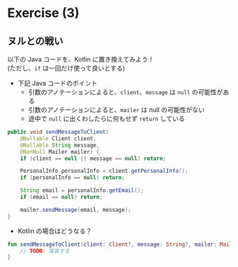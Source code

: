 # Exercise (3)

## ヌルとの戦い

以下の Java コードを、Kotlin に置き換えてみよう！  
(ただし、`if` は一回だけ使って良いとする)

* 下記 Java コードのポイント
  * 引数のアノテーションによると、`client`、`message` は `null` の可能性がある
  * 引数のアノテーションによると、`mailer` は null の可能性がない
  * 途中で `null` に出くわしたらに何もせず `return` している

```java
public void sendMessageToClient(
    @Nullable Client client,
    @Nullable String message,
    @NonNull Mailer mailer) {
    if (client == null || message == null) return;

    PersonalInfo personalInfo = client.getPersonalInfo();
    if (personalInfo == null) return;

    String email = personalInfo.getEmail();
    if (email == null) return;

    mailer.sendMessage(email, message);
}
```

* Kotlin の場合はどうなる？

```kotlin
fun sendMessageToClient(client: Client?, message: String?, mailer: Mailer) {
    // TODO: 実装する
}
```
